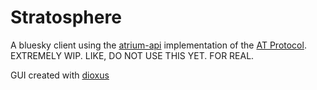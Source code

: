 # Stratosphere
A bluesky client using the [atrium-api](https://github.com/sugyan/atrium/tree/main) implementation of the [AT Protocol](https://atproto.com/). EXTREMELY WIP. LIKE, DO NOT USE THIS YET. FOR REAL.

GUI created with [dioxus](https://dioxuslabs.com/)
